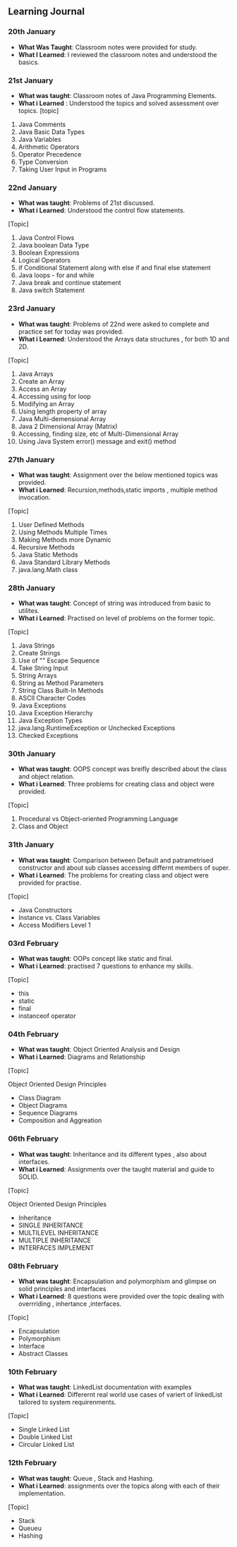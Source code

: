 ## Learning Journal

### 20th January

- **What Was Taught**: Classroom notes were provided for study.
- **What I Learned**: I reviewed the classroom notes and understood the basics.

### 21st January

- **What was taught**: Classroom notes of Java Programming Elements.
- **What i Learned** : Understood the topics and solved assessment over topics.
  [topic]

1. Java Comments
2. Java Basic Data Types
3. Java Variables
4. Arithmetic Operators
5. Operator Precedence
6. Type Conversion
7. Taking User Input in Programs

### 22nd January

- **What was taught**: Problems of 21st discussed.
- **What i Learned**: Understood the control flow statements.

[Topic]

1. Java Control Flows
2. Java boolean Data Type
3. Boolean Expressions
4. Logical Operators
5. if Conditional Statement along with else if and final else statement
6. Java loops - for and while
7. Java break and continue statement
8. Java switch Statement

### 23rd January

- **What was taught**: Problems of 22nd were asked to complete and practice set for today was provided.
- **What i Learned**: Understood the Arrays data structures , for both 1D and 2D.

[Topic]

1. Java Arrays
2. Create an Array
3. Access an Array
4. Accessing using for loop
5. Modifying an Array
6. Using length property of array
7. Java Multi-demensional Array
8. Java 2 Dimensional Array (Matrix)
9. Accessing, finding size, etc of Multi-Dimensional Array
10. Using Java System error() message and exit() method

### 27th January

- **What was taught**: Assignment over the below mentioned topics was provided.
- **What i Learned**: Recursion,methods,static imports , multiple method invocation.

[Topic]

1. User Defined Methods
2. Using Methods Multiple Times
3. Making Methods more Dynamic
4. Recursive Methods
5. Java Static Methods
6. Java Standard Library Methods
7. java.lang.Math class

### 28th January

- **What was taught**: Concept of string was introduced from basic to utilites.
- **What i Learned**: Practised on level of problems on the former topic.

[Topic]

1. Java Strings
2. Create Strings
3. Use of "\" Escape Sequence
4. Take String Input
5. String Arrays
6. String as Method Parameters
7. String Class Built-In Methods
8. ASCII Character Codes
9. Java Exceptions
10. Java Exception Hierarchy
11. Java Exception Types
12. java.lang.RuntimeException or Unchecked Exceptions
13. Checked Exceptions

### 30th January

- **What was taught**: OOPS concept was breifly described about the class and object relation.
- **What i Learned**: Three problems for creating class and object were provided.

[Topic]

1. Procedural vs Object-oriented Programming Language
2. Class and Object

### 31th January

- **What was taught**: Comparison between Default and patrametrised constructor and about sub classes accessing differnt members of super.
- **What i Learned**: The problems for creating class and object were provided for practise.

[Topic]

- Java Constructors
- Instance vs. Class Variables
- Access Modifiers Level 1

### 03rd February

- **What was taught**: OOPs concept like static and final.
- **What i Learned**: practised 7 questions to enhance my skills.

[Topic]

- this
- static
- final
- instanceof operator

### 04th February

- **What was taught**: Object Oriented Analysis and Design
- **What i Learned**: Diagrams and Relationship

[Topic]

Object Oriented Design Principles

- Class Diagram
- Object Diagrams
- Sequence Diagrams
- Composition and Aggreation

### 06th February

- **What was taught**: Inheritance and its different types , also about interfaces.
- **What i Learned**: Assignments over the taught material and guide to SOLID.

[Topic]

Object Oriented Design Principles

- Inheritance
- SINGLE INHERITANCE
- MULTILEVEL INHERITANCE
- MULTIPLE INHERITANCE
- INTERFACES IMPLEMENT

### 08th February

- **What was taught**: Encapsulation and polymorphism and glimpse on solid principles and interfaces
- **What i Learned**: 8 questions were provided over the topic dealing with overrriding , inhertance ,interfaces.

[Topic]

- Encapsulation
- Polymorphism
- Interface
- Abstract Classes

### 10th February

- **What was taught**: LinkedList documentation with examples
- **What i Learned**: Differernt real world use cases of variert of linkedList tailored to system requirenments.

[Topic]

- Single Linked List
- Double Linked List
- Circular Linked List

### 12th February

- **What was taught**: Queue , Stack and Hashing.
- **What i Learned**: assignments over the topics along with each of their implementation.

[Topic]

- Stack
- Queueu
- Hashing
